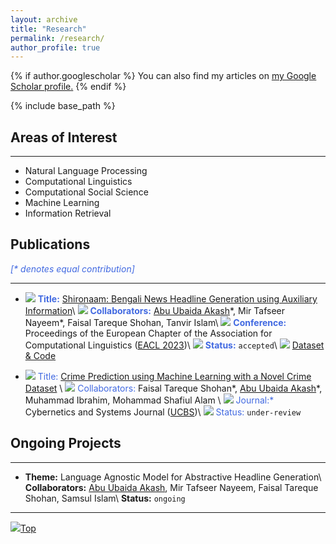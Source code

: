 ```yaml
---
layout: archive
title: "Research"
permalink: /research/
author_profile: true
---
```


{% if author.googlescholar %}
  You can also find my articles on <u><a href="{{author.googlescholar}}">my Google Scholar profile</a>.</u>
{% endif %}

{% include base_path %}

## Areas of Interest

---

* Natural Language Processing
* Computational Linguistics
* Computational Social Science
* Machine Learning
* Information Retrieval

## Publications
<span style="color:RoyalBlue">_[* denotes equal contribution]_</span>

---

* <img src="https://img.icons8.com/color/20/null/document-header.png"/> <span style="color:RoyalBlue">**Title:**</span> [Shironaam: Bengali News Headline Generation using Auxiliary Information](https://www.researchgate.net/publication/368517708_Shironaam_Bengali_News_Headline_Generation_using_Auxiliary_Information)\\
<img src="https://img.icons8.com/ultraviolet/20/null/collaborator-male.png"/> <span style="color:RoyalBlue">**Collaborators:**</span> <ins>Abu Ubaida Akash</ins>\*, Mir Tafseer Nayeem\*, Faisal Tareque Shohan, Tanvir Islam\\
<img src="https://img.icons8.com/ultraviolet/20/null/performance.png"/> <span style="color:RoyalBlue">**Conference:**</span> Proceedings of the European Chapter of the Association for Computational Linguistics ([EACL 2023](https://2023.eacl.org/))\\
<img src="https://img.icons8.com/fluency/20/null/progress-indicator.png"/> <span style="color:RoyalBlue">**Status:**</span> `accepted`\\
<img src="https://abuubaida.github.io/images/pointer.png"/> [Dataset & Code](https://github.com/dialect-ai/BenHeadGen)


* <img src="https://img.icons8.com/color/20/null/document-header.png"/> <span style="color:RoyalBlue">Title:</span> [Crime Prediction using Machine Learning with a Novel Crime Dataset](https://arxiv.org/abs/2211.01551) \\
<img src="https://img.icons8.com/ultraviolet/20/null/groups.png"/> <span style="color:RoyalBlue">Collaborators:</span> Faisal Tareque Shohan\*, <ins>Abu Ubaida Akash</ins>\*, Muhammad Ibrahim, Mohammad Shafiul Alam \\
<img src="https://img.icons8.com/external-fauzidea-blue-fauzidea/20/null/external-journal-back-to-school-fauzidea-blue-fauzidea.png"/> <span style="color:RoyalBlue">Journal:*</span> Cybernetics and Systems Journal ([UCBS](https://www.tandfonline.com/journals/ucbs20))\\
<img src="https://img.icons8.com/fluency/20/null/progress-indicator.png"/> <span style="color:RoyalBlue">Status:</span> `under-review`

## Ongoing Projects

---

<!-- Systems for automatically creating headlines might help editors come up with catchy titles that would draw readers or visitors. However, due to the lack of adequate parallel data for low-resource languages like Bengali and the lack of ideal methods to develop a system for headline generation using pre-trained language models, particularly for lengthy news articles, the performance of headline generation systems remains challenging. In order to overcome these difficulties, we offer a sizable dataset in Bengali and use our innovative approach to enhance the headlines that are created. -->

* **Theme:** Language Agnostic Model for Abstractive Headline Generation\\
**Collaborators:** <ins>Abu Ubaida Akash</ins>, Mir Tafseer Nayeem, Faisal Tareque Shohan, Samsul Islam\\
**Status:** `ongoing`

<!-- {% for post in site.research reversed %}
  {% include archive-single.html %}
{% endfor %} -->

---

[<img src="https://img.icons8.com/emoji/24/000000/up-arrow-emoji.png"/>](https://abuubaida.github.io/research/#)[Top](https://abuubaida.github.io/research/#)